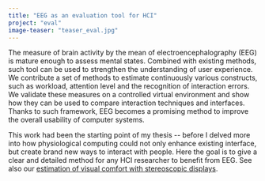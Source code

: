 ```yaml
---
title: "EEG as an evaluation tool for HCI"
project: "eval"
image-teaser: "teaser_eval.jpg"
---
```


The measure of brain activity by the mean of electroencephalography (EEG) is mature enough to assess mental states. Combined with existing methods, such tool can be used to strengthen the understanding of user experience. We contribute a set of methods to estimate continuously various constructs, such as workload, attention level and the recognition of interaction errors. We validate these measures on a controlled virtual environment and show how they can be used to compare interaction techniques and interfaces. Thanks to such framework, EEG becomes a promising method to improve the overall usability of computer systems.

This work had been the starting point of my thesis -- before I delved more into how physiological computing could not only enhance existing interface, but create brand new ways to interact with people. Here the goal is to give a clear and detailed method for any HCI researcher to benefit from EEG. See also our [estimation of visual comfort with stereoscopic displays](http://phd.jfrey.info/projects/stereo/).

